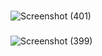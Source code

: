###
![Screenshot (401)](https://user-images.githubusercontent.com/70688937/175255025-48ad5a43-1cd6-4751-9d81-2ed3ce06c62f.png)
###
![Screenshot (399)](https://user-images.githubusercontent.com/70688937/175255255-f94e61db-83c4-44a5-a912-e475f0bfaf72.png)
